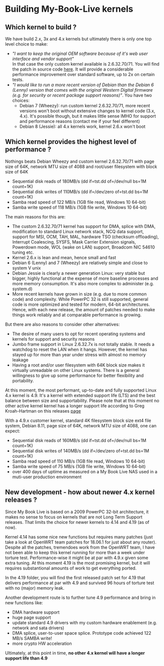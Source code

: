 # Building My-Book-Live kernels

## Which kernel to build ? ##

We have build 2.x, 3x and 4.x kernels but ultimately there is only one top level choice to make:
* _"I want to keep the original OEM software because of it's web user interface and vendor support"_<br>In that case the only custom kernel available is 2.6.32.70/71.  You will find the patch in source code [here](https://github.com/ewaldc/My-Book-Live/tree/master/kernel/patches/2.6.32).  It will provide a considerable performance improvement over standard software, up to 2x on certain tests.
* _"I would like to run a more recent version of Debian than the Debian 6 (Lenny) version that comes with the original Western Digital firmware (e.g. for security or recent package support reasons)"_.  You have two choices:
	* Debian 7 (Wheezy):  run custom kernel 2.6.32.70/71, more recent versions won't boot without extensive changes to kernel code (3.x, 4.x).  It's possible though, but it makes little sense IMHO for support and performance reasons (contact me if your feel different)
	* Debian 8 (Jessie):  all 4.x kernels work, kernel 2.6.x won't boot
		
	
## Which kernel provides the highest level of performance ? ##

Nothings beats Debian Wheezy and custom kernel 2.6.32.70/71 with page size of 64K, network MTU size of 4088 and root/user filesystem with block size of 64K
* Sequential disk reads of 180MB/s (dd if=tst.dd of=/dev/null bs=1M count=1K)
* Sequential disk writes of 110MB/s (dd if=/dev/zero of=tst.dd  bs=1M count=1K)
* Samba read speed of 122 MB/s (1GB file read, Windows 10 64-bit)
* Samba write speed of 118 MB/s (1GB file write, Windows 10 64-bit)

The main reasons for this are:
* The custom 2.6.32.70/71 kernel has support for DMA, splice with DMA, modification to standard Linux network stack, NCQ data support, support for MSI, OCM, TAH, MAL, hardware TSO (checksum offloading),  Interrupt Coalescing, SYSFS, Mask Carrier Extension signals, Powerdown mode, WOL (wake on LAN) support, Broadcom NIC 54610 tuning etc.
* Kernel 2.6.x is lean and mean, hence small and fast
* Debian 6 (Lenny) and 7 (Wheezy) are relatively simple and close to system V unix
* Debian Jessie is clearly a newer generation Linux: very stable but bigger, highly functional at the expense of more baseline processes and more memory consumption.  It's also more complex to administer (e.g. system.d)
* More recent kernels have grown in size (e.g. due to more common code) and complexity.  While PowerPC 32 is still supported, general code is more optimized and tested for modern, 64-bit architectures.  Hence, with each new release, the amount of patches needed to make things work reliably and at comparable performance is growing. 

But there are also reasons to consider other alternatives:
* The desire of many users to opt for recent operating systems and kernels for support and security reasons
* Jumbo frame support in Linux 2.6.32.7x is not totally stable.  It needs a watchdog to reset the LAN when it hangs.  However, the kernel has stayed up for more than year under stress with almost no memory leakage
* Having a root and/or user filesystem with 64K block size makes it virtually unreadable on other Linux systems.  There is a general willingness to give up some performance for better flexibility and portability.

At this moment, the most performant, up-to-date and fully supported Linux 4.x kernel is 4.9.  It's a kernel with extended support life (LTS) and the best balance between size and supportability.  Please note that at this moment no other active kernel  kernel has a longer support life according to Greg Kroah-Hartman on this releases [page](https://www.kernel.org/releases.html)

With a 4.9.x customer kernel, standard 4K filesystem block size ext4 file system, Debian 8.11, page size of 64K, network MTU size of 4088, one can expect:
* Sequential disk reads of 160MB/s (dd if=tst.dd of=/dev/null bs=1M count=1K)
* Sequential disk writes of 140MB/s (dd if=/dev/zero of=tst.dd  bs=1M count=1K)
* Samba read speed of 110 MB/s (1GB file read, Windows 10 64-bit)
* Samba write speed of 75 MB/s (1GB file write, Windows 10 64-bit)
* over 400 days of uptime as measured on a My Book Live NAS used in a muti-user production environment

## New development - how about newer 4.x kernel releases ? ##

Since My Book Live is based on a 2009 PowerPC 32-bit architecture, it makes no sense to focus on kernels that are not Long Term Support releases.  That limits the choice for newer kernels to 4.14 and 4.19 (as of now).

Kernel 4.14 has some nice new functions but requires many patches (just take a look at OpenWRT team patches for 18.06.1 for just about any router). Despite all the patches, tremendoes work from the OpenWRT team, I have not been able to keep this kernel running for more than a week under torture test.  Performance-wise it might be at par with 4.9.x given some extra tuning.   At this moment 4.19 is the most promising kernel, but it will requires substantional amounts of work to get everything ported.

In the 4.19 folder, you will find the first released patch set for 4.19 that delivers performance at par with 4.9 and survived 96 hours of torture test with no (major) memory leak.

Another development route is to further tune 4.9 performance and bring in new functions like:
* DMA hardware support
* huge page support
* update standard 4.9 drivers with my custom hardware enablement (e.g. network and sata drivers)
* DMA splice, user-to-user space splice.  Prototype code achieved 122 MB/s SAMBA write!
* more crypto HW acceleration

Ultimately, at this point in time, __no other 4.x kernel will have a longer support life than 4.9__